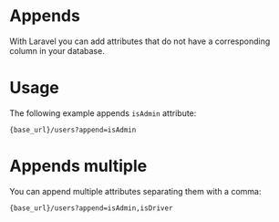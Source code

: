# Appends

With Laravel you can add attributes that do not have a corresponding column in your database.

# Usage

The following example appends `isAdmin` attribute:

```url
{base_url}/users?append=isAdmin
```

# Appends multiple

You can append multiple attributes separating them with a comma:

```url
{base_url}/users?append=isAdmin,isDriver
```